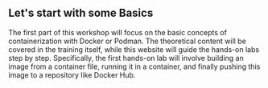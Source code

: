 ## Let's start with some Basics
The first part of this workshop will focus on the basic concepts of containerization with Docker or Podman. The theoretical content will be covered in the training itself, while this website will guide the hands-on labs step by step. Specifically, the first hands-on lab will involve building an image from a container file, running it in a container, and finally pushing this image to a repository like Docker Hub.